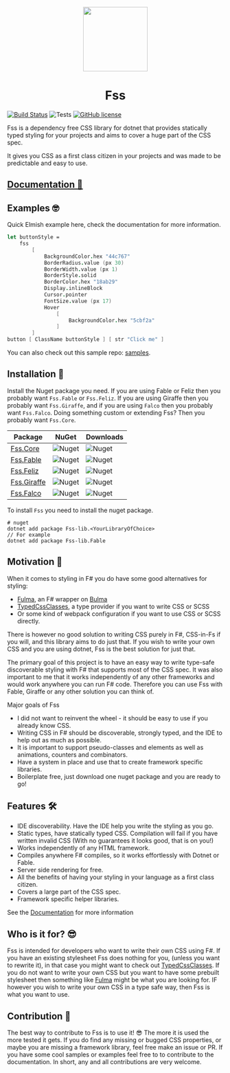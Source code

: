 <p align="center">
    <img src="https://github.com/Bjorn-Strom/FSS/raw/master/logo.png" width="150px" />
    <h1 align="center">Fss</h1>
</p>

[![Build Status](https://img.shields.io/endpoint.svg?url=https%3A%2F%2Factions-badge.atrox.dev%2Fbjorn-strom%2FFSS%2Fbadge&style=for-the-badge)](https://actions-badge.atrox.dev/bjorn-strom/FSS/goto) ![Tests](https://img.shields.io/badge/TESTS-2666-9cf?style=for-the-badge) [![GitHub license](https://img.shields.io/github/license/Bjorn-Strom/FSS?style=for-the-badge)](https://github.com/Bjorn-Strom/FSS/blob/master/LICENSE.md)

Fss is a dependency free CSS library for dotnet that provides statically typed styling for your projects and aims to
cover a huge part of the CSS spec.

It gives you CSS as a first class citizen in your projects and was made to be predictable and easy to use.

## [Documentation 📖](https://bjorn-strom.github.io/FSS/)

## Examples 🤓

Quick Elmish example here, check the documentation for more information.

```fsharp
let buttonStyle =
    fss
        [
            BackgroundColor.hex "44c767"
            BorderRadius.value (px 30)
            BorderWidth.value (px 1)
            BorderStyle.solid
            BorderColor.hex "18ab29"
            Display.inlineBlock
            Cursor.pointer
            FontSize.value (px 17)
            Hover
                [
                    BackgroundColor.hex "5cbf2a"
                ]
        ]
button [ ClassName buttonStyle ] [ str "Click me" ]
```

You can also check out this sample repo: [samples](https://github.com/Bjorn-Strom/Fss-Samples).

## Installation 💾

Install the Nuget package you need. If you are using Fable or Feliz then you probably want `Fss.Fable` or `Fss.Feliz`.
If you are using Giraffe then you probably want `Fss.Giraffe`, and if you are using `Falco` then you probably want `Fss.Falco`. Doing something custom or extending Fss? Then you
probably want `Fss.Core`.

| Package                                                        | NuGet                                                                                   | Downloads                                                                                |
|----------------------------------------------------------------|-----------------------------------------------------------------------------------------|------------------------------------------------------------------------------------------|
| [Fss.Core ](https://www.nuget.org/packages/Fss-lib.Core/)      | ![Nuget](https://img.shields.io/nuget/v/fss-lib.core?style=for-the-badge&logo=nuget)    | ![Nuget](https://img.shields.io/nuget/dt/fss-lib.core?style=for-the-badge&logo=nuget)    |
| [Fss.Fable](https://www.nuget.org/packages/Fss-lib.Fable/)     | ![Nuget](https://img.shields.io/nuget/v/fss-lib.fable?style=for-the-badge&logo=nuget)   | ![Nuget](https://img.shields.io/nuget/dt/fss-lib.fable?style=for-the-badge&logo=nuget)   |
| [Fss.Feliz](https://www.nuget.org/packages/Fss-lib-feliz/)     | ![Nuget](https://img.shields.io/nuget/v/fss-lib.feliz?style=for-the-badge&logo=nuget)   | ![Nuget](https://img.shields.io/nuget/dt/fss-lib.feliz?style=for-the-badge&logo=nuget)   |
| [Fss.Giraffe](https://www.nuget.org/packages/Fss-lib.Giraffe/) | ![Nuget](https://img.shields.io/nuget/v/fss-lib.giraffe?style=for-the-badge&logo=nuget) | ![Nuget](https://img.shields.io/nuget/dt/fss-lib.giraffe?style=for-the-badge&logo=nuget) |
| [Fss.Falco](https://www.nuget.org/packages/Fss-lib.Falco/)     | ![Nuget](https://img.shields.io/nuget/v/fss-lib.falco?style=for-the-badge&logo=nuget)   | ![Nuget](https://img.shields.io/nuget/dt/fss-lib.falco?style=for-the-badge&logo=nuget)   |

To install `Fss` you need to install the nuget package.

```
# nuget
dotnet add package Fss-lib.<YourLibraryOfChoice>
// For example
dotnet add package Fss-lib.Fable
```

## Motivation 🏁

When it comes to styling in F# you do have some good alternatives for styling:

- [Fulma](https://fulma.github.io/Fulma/), an F# wrapper on [Bulma](https://bulma.io/)
- [TypedCssClasses](https://github.com/zanaptak/TypedCssClasses), a type provider if you want to write CSS or SCSS
- Or some kind of webpack configuration if you want to use CSS or SCSS directly.

There is however no good solution to writing CSS purely in F#, CSS-in-Fs if you will, and this library aims to do just
that. If you wish to write your own CSS and you are using dotnet, Fss is the best solution for just that.

The primary goal of this project is to have an easy way to write type-safe discoverable styling with F# that supports
most of the CSS spec. It was also important to me that it works independently of any other frameworks and would work
anywhere you can run F# code. Therefore you can use Fss with Fable, Giraffe or any other solution you can think of.

Major goals of Fss

- I did not want to reinvent the wheel - it should be easy to use if you already know CSS.
- Writing CSS in F# should be discoverable, strongly typed, and the IDE to help out as much as possible.
- It is important to support pseudo-classes and elements as well as animations, counters and combinators.
- Have a system in place and use that to create framework specific libraries.
- Boilerplate free, just download one nuget package and you are ready to go!

## Features 🛠

- IDE discoverability. Have the IDE help you write the styling as you go.
- Static types, have statically typed CSS. Compilation will fail if you have written invalid CSS (With no guarantees it
  looks good, that is on you!)
- Works independently of any HTML framework.
- Compiles anywhere F# compiles, so it works effortlessly with Dotnet or Fable.
- Server side rendering for free.
- All the benefits of having your styling in your language as a first class citizen.
- Covers a large part of the CSS spec.
- Framework specific helper libraries.

See the [Documentation](https://bjorn-strom.github.io/FSS/) for more information

## Who is it for? 😎

Fss is intended for developers who want to write their own CSS using F#. If you have an existing stylesheet Fss does
nothing for you, (unless you want to rewrite it), in that case you might want to check
out [TypedCssClasses](https://github.com/zanaptak/TypedCssClasses). If you do not want to write your own CSS but you
want to have some prebuilt stylesheet then something like [Fulma](https://fulma.github.io/Fulma/) might be what you are
looking for. IF however you wish to write your own CSS in a type safe way, then Fss is what you want to use.

## Contribution 🔨

The best way to contribute to Fss is to use it! 😎 The more it is used the more tested it gets. If you do find any
missing or bugged CSS properties, or maybe you are missing a framework library, feel free make an issue or PR. If you
have some cool samples or examples feel free to to contribute to the documentation. In short, any and all contributions
are very welcome.
